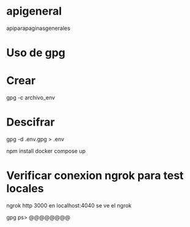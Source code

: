 # apigeneral

apiparapaginasgenerales

# Uso de gpg

# Crear

gpg -c archivo_env

# Descifrar

gpg -d .env.gpg > .env

npm install
docker compose up

# Verificar conexion ngrok para test locales

ngrok http 3000
en localhost:4040 se ve el ngrok

gpg ps> @@@@@@@@
 
